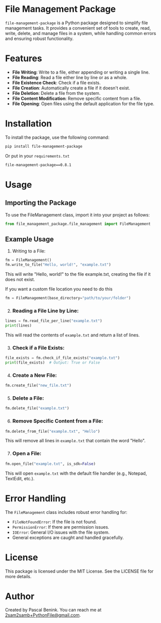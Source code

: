 # File Management Package

`file-management-package` is a Python package designed to simplify file management tasks. It provides a convenient set of tools to create, read, write, delete, and manage files in a system, while handling common errors and ensuring robust functionality.

# Features

- **File Writing**: Write to a file, either appending or writing a single line.
- **File Reading**: Read a file either line by line or as a whole.
- **File Existence Check**: Check if a file exists.
- **File Creation**: Automatically create a file if it doesn't exist.
- **File Deletion**: Delete a file from the system.
- **File Content Modification**: Remove specific content from a file.
- **File Opening**: Open files using the default application for the file type.

# Installation

To install the package, use the following command:

```bash
pip install file-management-package
```
Or put in your `requirements.txt`

```txt
file-management-package==0.8.1
```

# Usage
## Importing the Package
To use the FileManagement class, import it into your project as follows:

``` python
from file_management_package.file_management import FileManagement
```

## Example Usage
1. Writing to a File:

``` python
fm = FileManagement()
fm.write_to_file("Hello, world!", "example.txt")
```
This will write "Hello, world!" to the file example.txt, creating the file if it does not exist.

If you want a custom file location you need to do this
``` python
fm = FileManagement(base_directory="path/to/your/folder")
```

2. ### Reading a File Line by Line:

```python
lines = fm.read_file_per_line("example.txt")
print(lines)
```

This will read the contents of `example.txt` and return a list of lines.

3. ### Check if a File Exists:

```python
file_exists = fm.check_if_file_exists("example.txt")
print(file_exists)  # Output: True or False
```

4. ### Create a New File:

```python
fm.create_file("new_file.txt")
```

5. ### Delete a File:

```python
fm.delete_file("example.txt")
```

6. ### Remove Specific Content from a File:

```python
fm.delete_from_file("example.txt", "Hello")
```

This will remove all lines in `example.txt` that contain the word "Hello".

7. ### Open a File:

```python
fm.open_file("example.txt", is_sdk=False)
```

This will open `example.txt` with the default file handler (e.g., Notepad, TextEdit, etc.).

# Error Handling

The `FileManagement` class includes robust error handling for:

- `FileNotFoundError`: If the file is not found.
- `PermissionError`: If there are permission issues.
- `IOError`: General I/O issues with the file system.
- General exceptions are caught and handled gracefully.

# License
This package is licensed under the MIT License. See the LICENSE file for more details.

# Author
Created by Pascal Benink. You can reach me at 2sam2samb+PythonFile@gmail.com.
